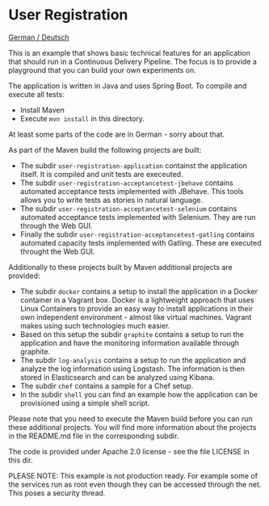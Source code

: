 User Registration
===========

[German / Deutsch](LIESMICH.md)

This is an example that shows basic technical features
for an application that should run in a Continuous Delivery
Pipeline. The focus is to provide a playground that you can build your
own experiments on.

The application is written in Java and uses Spring Boot. To compile
and execute all tests:

- Install Maven
- Execute `mvn install` in this directory.

At least some parts of the code are in German - sorry about that.

As part of the Maven build the following projects are built:

- The subdir `user-registration-application` containst the application
  itself. It is compiled and unit tests are execeuted.
- The subdir `user-registration-acceptancetest-jbehave` contains
  automated acceptance tests implemented with JBehave. This tools
  allows you to write tests as stories in natural language. 
- The subdir `user-registration-acceptancetest-selenium` contains
  automated acceptance tests implemented with Selenium. They are run
  through the Web GUI.
- Finally the subdir `user-registration-acceptancetest-gatling` contains
  automated capacity tests implemented with Gatling. These are
  executed throught the Web GUI.

Additionally to these projects built by Maven additional projects are provided:

- The subdir `docker` contains a setup to install the application in a
  Docker container in a Vagrant box. Docker is a lightweight approach
  that uses Linux Containers to provide an easy way to install
  applications in their own independent environment  - almost like
  virtual machines. Vagrant makes using such technologies much easier.
- Based on this setup the subdir `graphite` contains a setup to run
  the application and have the monitoring information available
  through graphite.
- The subdir `log-analysis` contains a setup to run the application
  and analyze the log information using Logstash. The information is
  then stored in Elasticsearch and can be analyzed using Kibana.
 - The subdir `chef` contains a sample for a Chef setup.
 - In the subdir `shell` you can find an example how the application
   can be provisioned using a simple shell script.
   

Please note that you need to execute the Maven build before you can
run these additional projects. You will find more information about
the projects in the README.md file in the corresponding subdir.

The code is provided under Apache 2.0 license - see the file LICENSE
in this dir.

PLEASE NOTE: This example is not production ready. For example some of
the services run as root even though they can be accessed through the
net. This poses a security thread.
